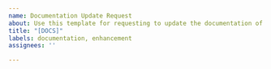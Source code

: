 ```yaml
---
name: Documentation Update Request
about: Use this template for requesting to update the documentation of the repository
title: "[DOCS]"
labels: documentation, enhancement
assignees: ''

---
```


<!--- Describe what should updated in the documentation -->

<!--- If you have any tips, be sure provide it as well -->
